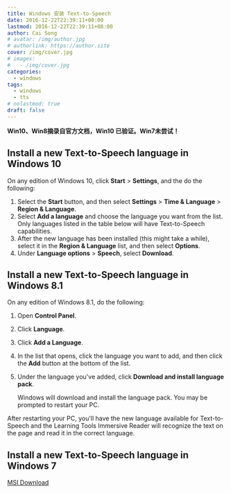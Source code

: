 ```yaml
---
title: Windows 安装 Text-to-Speech
date: 2016-12-22T22:39:11+08:00
lastmod: 2016-12-22T22:39:11+08:00
author: Cai Song
# avatar: /img/author.jpg
# authorlink: https://author.site
cover: /img/cover.jpg
# images:
#   - /img/cover.jpg
categories:
  - windows
tags:
  - windows
  - tts
# nolastmod: true
draft: false
---
```

**Win10、Win8摘录自官方文档，Win10 已验证。Win7未尝试！**
<!-- more -->
## Install a new Text-to-Speech language in Windows 10

On any edition of Windows 10, click **Start** > **Settings**, and the do the following:

1. Select the **Start** button, and then select **Settings** > **Time & Language** > **Region & Language**.
2. Select **Add a language** and choose the language you want from the list. Only languages listed in the table below will have Text-to-Speech capabilities.
3. After the new language has been installed (this might take a while), select it in the **Region & Language** list, and then select **Options**.
4. Under **Language options** > **Speech**, select **Download**.

## Install a new Text-to-Speech language in Windows 8.1

On any edition of Windows 8.1, do the following:

1. Open **Control Panel**.

2. Click **Language**.

3. Click **Add a Language**.

4. In the list that opens, click the language you want to add, and then click the **Add** button at the bottom of the list.

5. Under the language you've added, click **Download and install language pack**.

   Windows will download and install the language pack. You may be prompted to restart your PC.

After restarting your PC, you'll have the new language available for Text-to-Speech and the Learning Tools Immersive Reader will recognize the text on the page and read it in the correct language.

## Install a new Text-to-Speech language in Windows 7

[MSI Download](https://www.microsoft.com/en-us/download/details.aspx?id=27224 "microsoft download link")